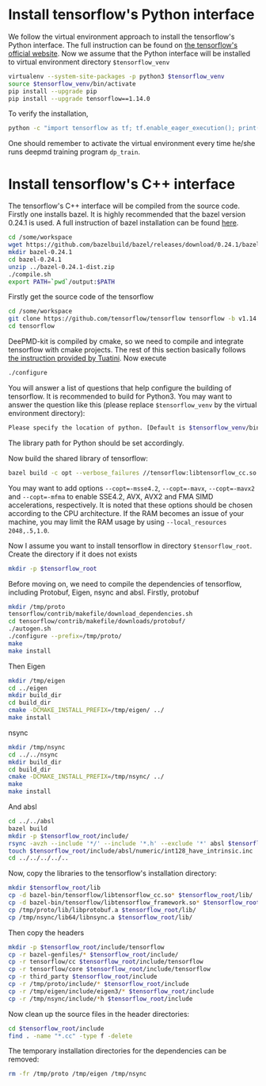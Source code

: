 # Install tensorflow's Python interface 
We follow the virtual environment approach to install the tensorflow's Python interface. The full instruction can be found on [the tensorflow's official website](https://www.tensorflow.org/install/pip). Now we assume that the Python interface will be installed to virtual environment directory `$tensorflow_venv`
```bash
virtualenv --system-site-packages -p python3 $tensorflow_venv
source $tensorflow_venv/bin/activate
pip install --upgrade pip
pip install --upgrade tensorflow==1.14.0
```
To verify the installation, 
```bash
python -c "import tensorflow as tf; tf.enable_eager_execution(); print(tf.reduce_sum(tf.random_normal([1000, 1000])))"
```

One should remember to activate the virtual environment every time he/she runs deepmd training program `dp_train`.

# Install tensorflow's C++ interface 
The tensorflow's C++ interface will be compiled from the source code. Firstly one installs bazel. It is highly recommended that the bazel version 0.24.1 is used. A full instruction of bazel installation can be found [here](https://docs.bazel.build/versions/master/install.html).
```bash
cd /some/workspace
wget https://github.com/bazelbuild/bazel/releases/download/0.24.1/bazel-0.24.1-dist.zip
mkdir bazel-0.24.1
cd bazel-0.24.1
unzip ../bazel-0.24.1-dist.zip
./compile.sh
export PATH=`pwd`/output:$PATH
```

Firstly get the source code of the tensorflow
```bash
cd /some/workspace
git clone https://github.com/tensorflow/tensorflow tensorflow -b v1.14.0 --depth=1
cd tensorflow
```

DeePMD-kit is compiled by cmake, so we need to compile and integrate tensorflow with cmake projects. The rest of this section basically follows [the instruction provided by Tuatini](http://tuatini.me/building-tensorflow-as-a-standalone-project/). Now execute
```bash
./configure
```
You will answer a list of questions that help configure the building of tensorflow. It is recommended to build for Python3. You may want to answer the question like this (please replace `$tensorflow_venv` by the virtual environment directory):
```bash
Please specify the location of python. [Default is $tensorflow_venv/bin/python]:
```
The library path for Python should be set accordingly.

Now build the shared library of tensorflow:
```bash
bazel build -c opt --verbose_failures //tensorflow:libtensorflow_cc.so
```
You may want to add options `--copt=-msse4.2`,  `--copt=-mavx`, `--copt=-mavx2` and `--copt=-mfma` to enable SSE4.2, AVX, AVX2 and FMA SIMD accelerations, respectively. It is noted that these options should be chosen according to the CPU architecture. If the RAM becomes an issue of your machine, you may limit the RAM usage by using `--local_resources 2048,.5,1.0`. 

Now I assume you want to install tensorflow in directory `$tensorflow_root`. Create the directory if it does not exists
```bash
mkdir -p $tensorflow_root
```
Before moving on, we need to compile the dependencies of tensorflow, including Protobuf, Eigen, nsync and absl. Firstly, protobuf
```bash
mkdir /tmp/proto
tensorflow/contrib/makefile/download_dependencies.sh
cd tensorflow/contrib/makefile/downloads/protobuf/
./autogen.sh
./configure --prefix=/tmp/proto/
make
make install
```
Then Eigen
```bash
mkdir /tmp/eigen
cd ../eigen
mkdir build_dir
cd build_dir
cmake -DCMAKE_INSTALL_PREFIX=/tmp/eigen/ ../
make install
```
nsync
```bash
mkdir /tmp/nsync
cd ../../nsync
mkdir build_dir
cd build_dir
cmake -DCMAKE_INSTALL_PREFIX=/tmp/nsync/ ../
make
make install
```
And absl
```bash
cd ../../absl
bazel build
mkdir -p $tensorflow_root/include/
rsync -avzh --include '*/' --include '*.h' --exclude '*' absl $tensorflow_root/include/
touch $tensorflow_root/include/absl/numeric/int128_have_intrinsic.inc
cd ../../../../..
```
Now, copy the libraries to the tensorflow's installation directory:
```bash
mkdir $tensorflow_root/lib
cp -d bazel-bin/tensorflow/libtensorflow_cc.so* $tensorflow_root/lib/
cp -d bazel-bin/tensorflow/libtensorflow_framework.so* $tensorflow_root/lib/
cp /tmp/proto/lib/libprotobuf.a $tensorflow_root/lib/
cp /tmp/nsync/lib64/libnsync.a $tensorflow_root/lib/
```
Then copy the headers
```bash
mkdir -p $tensorflow_root/include/tensorflow
cp -r bazel-genfiles/* $tensorflow_root/include/
cp -r tensorflow/cc $tensorflow_root/include/tensorflow
cp -r tensorflow/core $tensorflow_root/include/tensorflow
cp -r third_party $tensorflow_root/include
cp -r /tmp/proto/include/* $tensorflow_root/include
cp -r /tmp/eigen/include/eigen3/* $tensorflow_root/include
cp -r /tmp/nsync/include/*h $tensorflow_root/include
```
Now clean up the source files in the header directories:
```bash
cd $tensorflow_root/include
find . -name "*.cc" -type f -delete
```
The temporary installation directories for the dependencies can be removed:
```bash
rm -fr /tmp/proto /tmp/eigen /tmp/nsync
```

